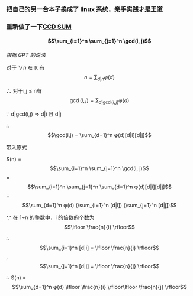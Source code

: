 ### 把自己的另一台本子换成了 linux 系统，亲手实践才是王道

### 重新做了一下[GCD SUM](https://www.luogu.com.cn/problem/P2398)

#### $$\sum_{i=1}^n \sum_{j=1}^n \gcd(i, j)$$

*根据 GPT 的说法*

对于 $\forall n \in \mathbb{R}$ 有 $$n = \sum_{d|n} φ(d)$$

$\therefore$ 对于i,j $\leq$ n有 $$\gcd(i,j) = \sum_{d|\gcd(i,j)} φ(d)$$

$\because$ d|gcd(i,j) ⇒ d|i 且 d|j

$\therefore$ $$\gcd(i,j) = \sum_{d=1}^n φ(d)[d|i][d|j]$$

带入原式

S(n) = $$\sum_{i=1}^n \sum_{j=1}^n \gcd(i, j)$$ = $$\sum_{i=1}^n \sum_{j=1}^n \sum_{d=1}^n φ(d)[d|i][d|j]$$ = $$\sum_{d=1}^n φ(d) (\sum_{i=1}^n [d|i]) (\sum_{j=1}^n [d|j])$$

$\because$ 在 1~n 的整数中，i 的倍数的个数为 $$\lfloor \frac{n}{i} \rfloor​$$

$\therefore$ $$\sum_{i=1}^n [d|i] = \lfloor \frac{n}{i} \rfloor​$$ , $$\sum_{j=1}^n [d|j] = \lfloor \frac{n}{j} \rfloor$$

$\therefore$ S(n) = $$\sum_{d=1}^n φ(d) \lfloor \frac{n}{i} \rfloor​ \lfloor \frac{n}{j} \rfloor$$
